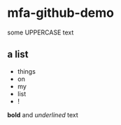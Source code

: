 # mfa-github-demo

some UPPERCASE text

## a list
* things
* on
* my
* list
* !

**bold** and _underlined_ text
